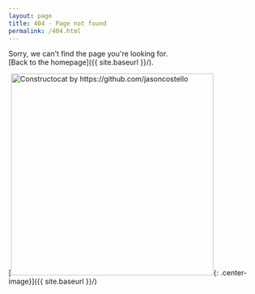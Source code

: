 ```yaml
---
layout: page
title: 404 - Page not found
permalink: /404.html
---
```


Sorry, we can't find the page you're looking for. <br/>[Back to the homepage]({{ site.baseurl }}/).

[<img src="{{ site.baseurl }}/images/404.jpg" alt="Constructocat by https://github.com/jasoncostello" style="width: 400px;"/>{: .center-image}]({{ site.baseurl }}/)
